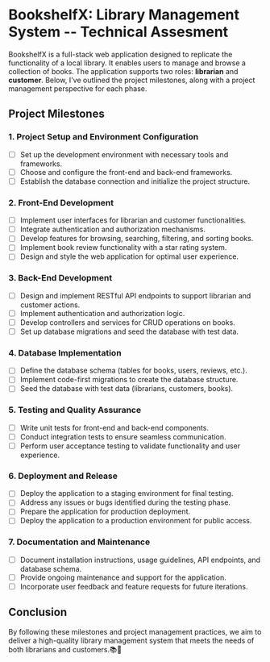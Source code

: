# BookshelfX: Library Management System -- Technical Assesment

BookshelfX is a full-stack web application designed to replicate the functionality of a local library. It enables users to manage and browse a collection of books. The application supports two roles: **librarian** and **customer**. Below, I've outlined the project milestones, along with a project management perspective for each phase.

## Project Milestones

### 1. Project Setup and Environment Configuration
- [ ] Set up the development environment with necessary tools and frameworks.
- [ ] Choose and configure the front-end and back-end frameworks.
- [ ] Establish the database connection and initialize the project structure.

### 2. Front-End Development
- [ ] Implement user interfaces for librarian and customer functionalities.
- [ ] Integrate authentication and authorization mechanisms.
- [ ] Develop features for browsing, searching, filtering, and sorting books.
- [ ] Implement book review functionality with a star rating system.
- [ ] Design and style the web application for optimal user experience.

### 3. Back-End Development
- [ ] Design and implement RESTful API endpoints to support librarian and customer actions.
- [ ] Implement authentication and authorization logic.
- [ ] Develop controllers and services for CRUD operations on books.
- [ ] Set up database migrations and seed the database with test data.

### 4. Database Implementation
- [ ] Define the database schema (tables for books, users, reviews, etc.).
- [ ] Implement code-first migrations to create the database structure.
- [ ] Seed the database with test data (librarians, customers, books).

### 5. Testing and Quality Assurance
- [ ] Write unit tests for front-end and back-end components.
- [ ] Conduct integration tests to ensure seamless communication.
- [ ] Perform user acceptance testing to validate functionality and user experience.

### 6. Deployment and Release
- [ ] Deploy the application to a staging environment for final testing.
- [ ] Address any issues or bugs identified during the testing phase.
- [ ] Prepare the application for production deployment.
- [ ] Deploy the application to a production environment for public access.

### 7. Documentation and Maintenance
- [ ] Document installation instructions, usage guidelines, API endpoints, and database schema.
- [ ] Provide ongoing maintenance and support for the application.
- [ ] Incorporate user feedback and feature requests for future iterations.

## Conclusion
By following these milestones and project management practices, we aim to deliver a high-quality library management system that meets the needs of both librarians and customers.📚🌟
